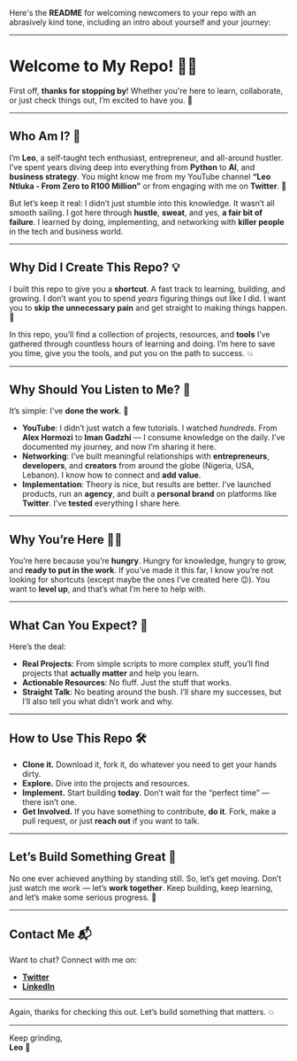 Here's the **README** for welcoming newcomers to your repo with an abrasively kind tone, including an intro about yourself and your journey:

---

# **Welcome to My Repo!** 🎉🚀

First off, **thanks for stopping by**! Whether you're here to learn, collaborate, or just check things out, I’m excited to have you. 👋

---

## **Who Am I?** 🤔  
I’m **Leo**, a self-taught tech enthusiast, entrepreneur, and all-around hustler. I’ve spent years diving deep into everything from **Python** to **AI**, and **business strategy**. You might know me from my YouTube channel **“Leo Ntluka - From Zero to R100 Million”** or from engaging with me on **Twitter**. 💬

But let’s keep it real: I didn’t just stumble into this knowledge. It wasn’t all smooth sailing. I got here through **hustle**, **sweat**, and yes, **a fair bit of failure**. I learned by doing, implementing, and networking with **killer people** in the tech and business world. 

---

## **Why Did I Create This Repo?** 💡  
I built this repo to give you a **shortcut**. A fast track to learning, building, and growing. I don’t want you to spend *years* figuring things out like I did. I want you to **skip the unnecessary pain** and get straight to making things happen. 🙌

In this repo, you’ll find a collection of projects, resources, and **tools** I’ve gathered through countless hours of learning and doing. I’m here to save you time, give you the tools, and put you on the path to success. 💥

---

## **Why Should You Listen to Me?** 🤨  
It’s simple: I’ve **done the work**. 💪

- **YouTube**: I didn’t just watch a few tutorials. I watched *hundreds*. From **Alex Hormozi** to **Iman Gadzhi** — I consume knowledge on the daily. I’ve documented my journey, and now I’m sharing it here.
- **Networking**: I’ve built meaningful relationships with **entrepreneurs**, **developers**, and **creators** from around the globe (Nigeria, USA, Lebanon). I know how to connect and **add value**.  
- **Implementation**: Theory is nice, but results are better. I’ve launched products, run an **agency**, and built a **personal brand** on platforms like **Twitter**. I’ve **tested** everything I share here.

---

## **Why You’re Here** 🚶‍♂️  
You’re here because you’re **hungry**. Hungry for knowledge, hungry to grow, and **ready to put in the work**. If you’ve made it this far, I know you’re not looking for shortcuts (except maybe the ones I’ve created here 😉). You want to **level up**, and that’s what I’m here to help with.

---

## **What Can You Expect?** 🧐  
Here’s the deal:  
- **Real Projects**: From simple scripts to more complex stuff, you’ll find projects that **actually matter** and help you learn.  
- **Actionable Resources**: No fluff. Just the stuff that works.  
- **Straight Talk**: No beating around the bush. I’ll share my successes, but I’ll also tell you what didn’t work and why.

---

## **How to Use This Repo** 🛠️  
- **Clone it.** Download it, fork it, do whatever you need to get your hands dirty.  
- **Explore.** Dive into the projects and resources.  
- **Implement.** Start building **today**. Don’t wait for the “perfect time” — there isn’t one.  
- **Get Involved.** If you have something to contribute, **do it**. Fork, make a pull request, or just **reach out** if you want to talk.

---

## **Let’s Build Something Great** 💪  
No one ever achieved anything by standing still. So, let’s get moving. Don’t just watch me work — let’s **work together**. Keep building, keep learning, and let’s make some serious progress. 🚀

---

## **Contact Me** 📬  
Want to chat? Connect with me on:  
- **[Twitter](https://twitter.com/growthwithleo)**  
- **[LinkedIn](https://www.linkedin.com/in/leontluka/)**  

---

Again, thanks for checking this out. Let’s build something that matters. 💥

---

Keep grinding,  
**Leo** 👊